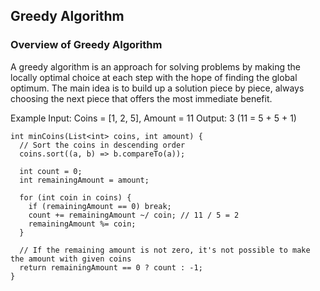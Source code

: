 ## Greedy Algorithm

### Overview of Greedy Algorithm

A greedy algorithm is an approach for solving problems by making the locally optimal choice at each
step with the hope of finding the global optimum.
The main idea is to build up a solution piece by piece, always choosing the next piece that offers
the most immediate benefit.

Example
Input: Coins = [1, 2, 5], Amount = 11
Output: 3 (11 = 5 + 5 + 1)

```
int minCoins(List<int> coins, int amount) {
  // Sort the coins in descending order
  coins.sort((a, b) => b.compareTo(a));
  
  int count = 0;
  int remainingAmount = amount;

  for (int coin in coins) {
    if (remainingAmount == 0) break;
    count += remainingAmount ~/ coin; // 11 / 5 = 2
    remainingAmount %= coin;
  }

  // If the remaining amount is not zero, it's not possible to make the amount with given coins
  return remainingAmount == 0 ? count : -1;
}
```
